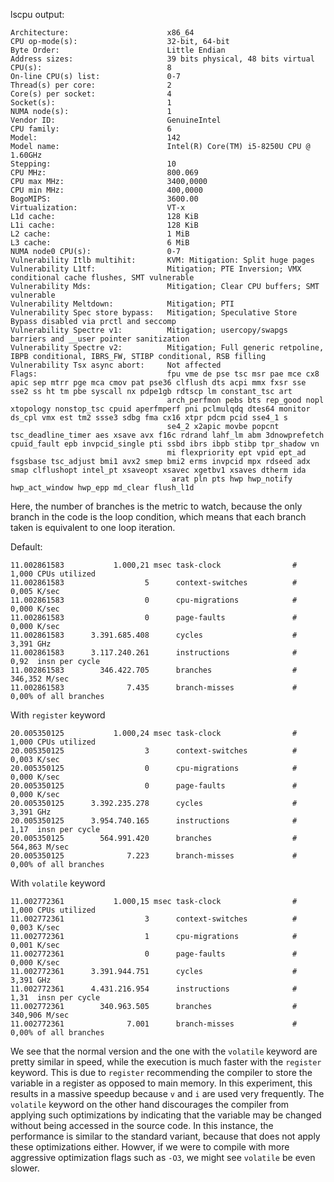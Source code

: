 lscpu output:

    Architecture:                      x86_64  
    CPU op-mode(s):                    32-bit, 64-bit  
    Byte Order:                        Little Endian  
    Address sizes:                     39 bits physical, 48 bits virtual  
    CPU(s):                            8  
    On-line CPU(s) list:               0-7  
    Thread(s) per core:                2  
    Core(s) per socket:                4  
    Socket(s):                         1  
    NUMA node(s):                      1  
    Vendor ID:                         GenuineIntel  
    CPU family:                        6  
    Model:                             142  
    Model name:                        Intel(R) Core(TM) i5-8250U CPU @ 1.60GHz  
    Stepping:                          10  
    CPU MHz:                           800.069  
    CPU max MHz:                       3400,0000  
    CPU min MHz:                       400,0000  
    BogoMIPS:                          3600.00  
    Virtualization:                    VT-x  
    L1d cache:                         128 KiB  
    L1i cache:                         128 KiB  
    L2 cache:                          1 MiB  
    L3 cache:                          6 MiB  
    NUMA node0 CPU(s):                 0-7  
    Vulnerability Itlb multihit:       KVM: Mitigation: Split huge pages  
    Vulnerability L1tf:                Mitigation; PTE Inversion; VMX conditional cache flushes, SMT vulnerable  
    Vulnerability Mds:                 Mitigation; Clear CPU buffers; SMT vulnerable  
    Vulnerability Meltdown:            Mitigation; PTI  
    Vulnerability Spec store bypass:   Mitigation; Speculative Store Bypass disabled via prctl and seccomp  
    Vulnerability Spectre v1:          Mitigation; usercopy/swapgs barriers and __user pointer sanitization  
    Vulnerability Spectre v2:          Mitigation; Full generic retpoline, IBPB conditional, IBRS_FW, STIBP conditional, RSB filling  
    Vulnerability Tsx async abort:     Not affected  
    Flags:                             fpu vme de pse tsc msr pae mce cx8 apic sep mtrr pge mca cmov pat pse36 clflush dts acpi mmx fxsr sse sse2 ss ht tm pbe syscall nx pdpe1gb rdtscp lm constant_tsc art   
                                       arch_perfmon pebs bts rep_good nopl xtopology nonstop_tsc cpuid aperfmperf pni pclmulqdq dtes64 monitor ds_cpl vmx est tm2 ssse3 sdbg fma cx16 xtpr pdcm pcid sse4_1 s  
                                       se4_2 x2apic movbe popcnt tsc_deadline_timer aes xsave avx f16c rdrand lahf_lm abm 3dnowprefetch cpuid_fault epb invpcid_single pti ssbd ibrs ibpb stibp tpr_shadow vn  
                                       mi flexpriority ept vpid ept_ad fsgsbase tsc_adjust bmi1 avx2 smep bmi2 erms invpcid mpx rdseed adx smap clflushopt intel_pt xsaveopt xsavec xgetbv1 xsaves dtherm ida  
                                        arat pln pts hwp hwp_notify hwp_act_window hwp_epp md_clear flush_l1d

Here, the number of branches is the metric to watch, because the only 
branch in the code is the loop condition, which means that each branch taken
is equivalent to one loop iteration.

Default:

    11.002861583           1.000,21 msec task-clock                #    1,000 CPUs utilized          
    11.002861583                  5      context-switches          #    0,005 K/sec                  
    11.002861583                  0      cpu-migrations            #    0,000 K/sec                  
    11.002861583                  0      page-faults               #    0,000 K/sec                  
    11.002861583      3.391.685.408      cycles                    #    3,391 GHz                    
    11.002861583      3.117.240.261      instructions              #    0,92  insn per cycle         
    11.002861583        346.422.705      branches                  #  346,352 M/sec                  
    11.002861583              7.435      branch-misses             #    0,00% of all branches     

With `register` keyword

    20.005350125           1.000,24 msec task-clock                #    1,000 CPUs utilized          
    20.005350125                  3      context-switches          #    0,003 K/sec                  
    20.005350125                  0      cpu-migrations            #    0,000 K/sec                  
    20.005350125                  0      page-faults               #    0,000 K/sec                  
    20.005350125      3.392.235.278      cycles                    #    3,391 GHz                    
    20.005350125      3.954.740.165      instructions              #    1,17  insn per cycle         
    20.005350125        564.991.420      branches                  #  564,863 M/sec                  
    20.005350125              7.223      branch-misses             #    0,00% of all branches

With `volatile` keyword

    11.002772361           1.000,15 msec task-clock                #    1,000 CPUs utilized          
    11.002772361                  3      context-switches          #    0,003 K/sec                  
    11.002772361                  1      cpu-migrations            #    0,001 K/sec                  
    11.002772361                  0      page-faults               #    0,000 K/sec                  
    11.002772361      3.391.944.751      cycles                    #    3,391 GHz                    
    11.002772361      4.431.216.954      instructions              #    1,31  insn per cycle         
    11.002772361        340.963.505      branches                  #  340,906 M/sec                  
    11.002772361              7.001      branch-misses             #    0,00% of all branches 

We see that the normal version and the one with the `volatile` keyword
are pretty similar in speed, while the execution is much faster with the 
`register` keyword. This is due to `register` recommending the compiler to 
store the variable in a register as opposed to main memory. In this 
experiment, this results in a massive speedup because `v` and `i` are used
very frequently. The `volatile` keyword on the other hand discourages the 
compiler from applying such optimizations by indicating that the variable
may be changed without being accessed in the source code. In this instance, 
the performance is similar to the standard variant, because that does not 
apply these optimizations either. Howver, if we were to compile with more 
aggressive optimization flags such as `-O3`, we might see `volatile` be even 
slower.
